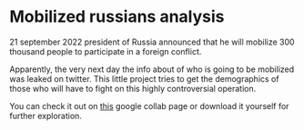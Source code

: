 # Mobilized russians analysis

21 september 2022 president of Russia announced that he will mobilize 300 thousand people to participate in a foreign conflict. <br>

Apparently, the very next day the info about of who is going to be mobilized was leaked on twitter. This little project tries to get the demographics of those who will have to fight on this highly controversial operation. <br>

You can check it out on [this](https://colab.research.google.com/drive/1pKz5wcBVH1wgYtQk0V46WeyXgvnqDFVY#scrollTo=7t3EaqrX4dt-) google collab page or download it yourself for further exploration.
